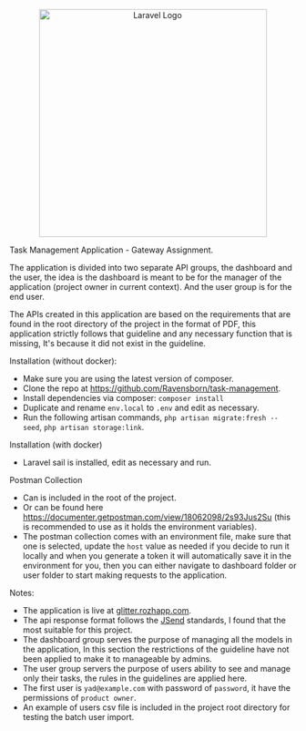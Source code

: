 <p align="center"><a href="https://laravel.com" target="_blank"><img src="https://raw.githubusercontent.com/laravel/art/master/logo-lockup/5%20SVG/2%20CMYK/1%20Full%20Color/laravel-logolockup-cmyk-red.svg" width="400" alt="Laravel Logo"></a></p>

Task Management Application - Gateway Assignment.

The application is divided into two separate API groups, the dashboard and the user, the idea is the dashboard is meant to be for the manager of the application (project owner in current context).
And the user group is for the end user.

The APIs created in this application are based on the requirements that are found in the root directory of the project in the format of PDF, this application strictly follows that guideline and any necessary function that is missing, It's because it did not exist in the guideline.

Installation (without docker):
- Make sure you are using the latest version of composer.
- Clone the repo at https://github.com/Ravensborn/task-management.
- Install dependencies via composer: `composer install`
- Duplicate and rename `env.local` to `.env` and edit as necessary.
- Run the following artisan commands, `php artisan migrate:fresh --seed`, `php artisan storage:link`.

Installation (with docker)
- Laravel sail is installed, edit as necessary and run.

Postman Collection
- Can is included in the root of the project.
- Or can be found here https://documenter.getpostman.com/view/18062098/2s93Jus2Su (this is recommended to use as it holds the environment variables).
- The postman collection comes with an environment file, make sure that one is selected, update the `host` value as needed if you decide to run it locally and when you generate a token it will automatically save it in the environment for you, then you can either navigate to dashboard folder or user folder to start making requests to the application.


Notes:
- The application is live at <a href="task-management.rozhapp.com">glitter.rozhapp.com</a>.
- The api response format follows the <a href="https://github.com/omniti-labs/jsend">JSend</a> standards, I found that the most suitable for this project.
- The dashboard group serves the purpose of managing all the models in the application, In this section the restrictions of the guideline have not been applied to make it to manageable by admins.
- The user group servers the purpose of users ability to see and manage only their tasks, the rules in the guidelines are applied here.
- The first user is `yad@example.com` with password of `password`, it have the permissions of `product owner`.
- An example of users csv file is included in the project root directory for testing the batch user import.
